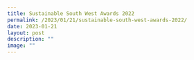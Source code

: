 ```yaml
---
title: Sustainable South West Awards 2022
permalink: /2023/01/21/sustainable-south-west-awards-2022/
date: 2023-01-21
layout: post
description: ""
image: ""
---
```

